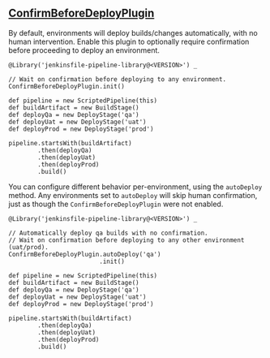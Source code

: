 ## [ConfirmBeforeDeployPlugin](../src/ConfirmBeforeDeployPlugin.groovy)

By default, environments will deploy builds/changes automatically, with no human intervention.  Enable this plugin to optionally require confirmation before proceeding to deploy an environment.

```
@Library('jenkinsfile-pipeline-library@<VERSION>') _

// Wait on confirmation before deploying to any environment.
ConfirmBeforeDeployPlugin.init()

def pipeline = new ScriptedPipeline(this)
def buildArtifact = new BuildStage()
def deployQa = new DeployStage('qa')
def deployUat = new DeployStage('uat')
def deployProd = new DeployStage('prod')

pipeline.startsWith(buildArtifact)
        .then(deployQa)
        .then(deployUat)
        .then(deployProd)
        .build()
```

You can configure different behavior per-environment, using the `autoDeploy` method.  Any environments set to `autoDeploy` will skip human confirmation, just as though the `ConfirmBeforeDeployPlugin` were not enabled.

```
@Library('jenkinsfile-pipeline-library@<VERSION>') _

// Automatically deploy qa builds with no confirmation.
// Wait on confirmation before deploying to any other environment (uat/prod).
ConfirmBeforeDeployPlugin.autoDeploy('qa')
                         .init()

def pipeline = new ScriptedPipeline(this)
def buildArtifact = new BuildStage()
def deployQa = new DeployStage('qa')
def deployUat = new DeployStage('uat')
def deployProd = new DeployStage('prod')

pipeline.startsWith(buildArtifact)
        .then(deployQa)
        .then(deployUat)
        .then(deployProd)
        .build()
```
